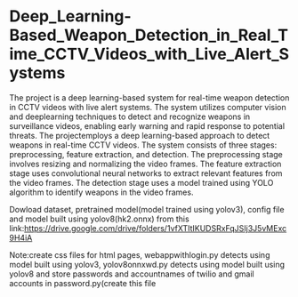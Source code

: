 # Deep_Learning-Based_Weapon_Detection_in_Real_Time_CCTV_Videos_with_Live_Alert_Systems
The project is a deep learning-based system for real-time weapon detection in CCTV videos with live alert systems. The system utilizes computer vision and deeplearning techniques to detect and recognize weapons in surveillance videos, enabling early warning and rapid response to potential threats. The projectemploys a deep learning-based approach to detect weapons in real-time CCTV videos. The system consists of three stages: preprocessing, feature extraction, and detection. The preprocessing stage involves resizing and normalizing the video frames. The feature extraction stage uses convolutional neural networks to extract relevant features from the video frames. The detection stage uses a model trained using YOLO algorithm to identify weapons in the video frames.

Dowload dataset, pretrained model(model trained using yolov3), config file and model built using yolov8(hk2.onnx) from this link:https://drive.google.com/drive/folders/1vfXTItIKUDSRxFqJSIj3J5vMExc9H4iA

Note:create css files for html pages, webappwithlogin.py detects using model built using yolov3, yolov8onnxwd.py detects using model built using yolov8 and store passwords and accountnames of twilio and gmail accounts in password.py(create this file 
